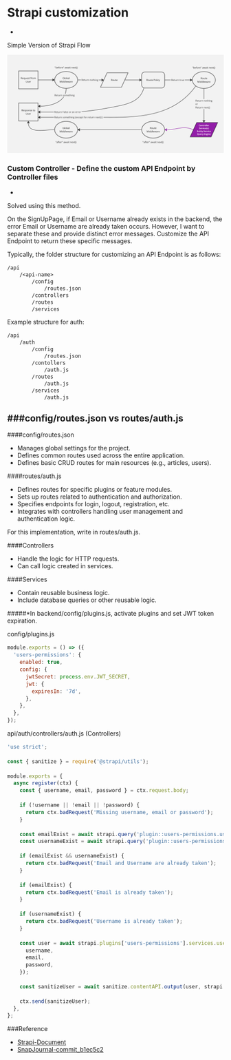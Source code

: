 # Strapi customization 
-
Simple Version of Strapi Flow

![Strapi-flow](img/Strapi-flow.png)

### Custom Controller - Define the custom API Endpoint by Controller files
-
Solved using this method.

On the SignUpPage, if Email or Username already exists in the backend, the error Email or Username are already taken occurs. However, I want to separate these and provide distinct error messages. Customize the API Endpoint to return these specific messages.
<br />

Typically, the folder structure for customizing an API Endpoint is as follows:

```markup
/api
	/<api-name>
		/config
			/routes.json
		/controllers
		/routes
		/services
```

Example structure for auth:

```markup
/api
	/auth
		/config
			/routes.json
		/contollers
			/auth.js
		/routes
			/auth.js
		/services
			/auth.js
```

###config/routes.json vs routes/auth.js
---
####config/routes.json  
- Manages global settings for the project.
- Defines common routes used across the entire application.
- Defines basic CRUD routes for main resources (e.g., articles, users).

####routes/auth.js
- Defines routes for specific plugins or feature modules.  
- Sets up routes related to authentication and authorization.  
- Specifies endpoints for login, logout, registration, etc.  
- Integrates with controllers handling user management and authentication logic.

For this implementation, write in routes/auth.js.

####Controllers

- Handle the logic for HTTP requests.
- Can call logic created in services.

####Services

- Contain reusable business logic.
- Include database queries or other reusable logic.

#####*In backend/config/plugins.js, activate plugins and set JWT token expiration.  

config/plugins.js  

```js
module.exports = () => ({
  'users-permissions': {
    enabled: true,
    config: {
      jwtSecret: process.env.JWT_SECRET,
      jwt: {
        expiresIn: '7d',
      },
    },
  },
});
```  
api/auth/controllers/auth.js (Controllers)  

```js
'use strict';

const { sanitize } = require('@strapi/utils');

module.exports = {
  async register(ctx) {
    const { username, email, password } = ctx.request.body;

    if (!username || !email || !password) {
      return ctx.badRequest('Missing username, email or password');
    }

    const emailExist = await strapi.query('plugin::users-permissions.user').findOne({ where: { email } });
    const usernameExist = await strapi.query('plugin::users-permissions.user').findOne({ where: { username } });

    if (emailExist && usernameExist) {
      return ctx.badRequest('Email and Username are already taken');
    }
    
    if (emailExist) {
      return ctx.badRequest('Email is already taken');
    }

    if (usernameExist) {
      return ctx.badRequest('Username is already taken');
    }

    const user = await strapi.plugins['users-permissions'].services.user.add({
      username,
      email,
      password,
    });

    const sanitizeUser = await sanitize.contentAPI.output(user, strapi.getModel('plugin::users-permissions.user'));

    ctx.send(sanitizeUser);
  },
};

```
  
###Reference
- [Strapi-Document](https://docs.strapi.io/dev-docs/backend-customization/controllers)
- [SnapJournal-commit_b1ec5c2](https://github.com/Tae-uni/snapjournal/commit/b1ec5c28ff01b342d59ecf782a565fc7d7fbdca3)